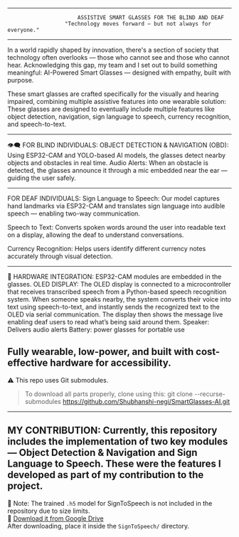 _________________________________________________________________________________________________________                        
                          ASSISTIVE SMART GLASSES FOR THE BLIND AND DEAF
                      "Technology moves forward — but not always for everyone."
_______________________________________________________________________________________________________
In a world rapidly shaped by innovation, there's a section of society that technology often overlooks — those who cannot see and those who cannot hear. Acknowledging this gap, my team and I set out to build something meaningful:
AI-Powered Smart Glasses — designed with empathy, built with purpose.

These smart glasses are crafted specifically for the visually and hearing impaired, combining multiple assistive features into one wearable solution:
These glasses are designed to eventually include multiple features like object detection, navigation, sign language to speech, currency recognition, and speech-to-text. 

----------------------------------------
👁️‍🗨️ FOR BLIND INDIVIDUALS:
 OBJECT DETECTION & NAVIGATION (OBD):
Using ESP32-CAM and YOLO-based AI models, the glasses detect nearby objects and obstacles in real time.
Audio Alerts:
When an obstacle is detected, the glasses announce it through a mic embedded near the ear — guiding the user safely.

-----------------------------------------
 FOR DEAF INDIVIDUALS:
 Sign Language to Speech:
Our model captures hand landmarks via ESP32-CAM and translates sign language into audible speech — enabling two-way communication.

Speech to Text:
Converts spoken words around the user into readable text on a display, allowing the deaf to understand conversations.

Currency Recognition:
Helps users identify different currency notes accurately through visual detection.

------------------------------------------
🔧 HARDWARE INTEGRATION:
ESP32-CAM modules are embedded in the glasses.
OLED DISPLAY: The OLED display is connected to a microcontroller that receives transcribed speech from a Python-based speech recognition system. When someone speaks nearby, the system converts their voice into text using speech-to-text, and instantly sends the recognized text to the OLED via serial communication. The display then shows the message live enabling deaf users to read what’s being said around them.
Speaker: Delivers audio alerts
Battery: power glasses for portable use

Fully wearable, low-power, and built with cost-effective hardware for accessibility.
-------------------------------------------

⚠️ This repo uses Git submodules.
> To download all parts properly, clone using this:
git clone --recurse-submodules https://github.com/Shubhanshi-negi/SmartGlasses-AI.git

------------------------------------------

MY CONTRIBUTION:
Currently, this repository includes the implementation of two key modules — Object Detection & Navigation and Sign Language to Speech. These were the features I developed as part of my contribution to the project.
------------------------------------------

📁 Note:
The trained `.h5` model for SignToSpeech is not included in the repository due to size limits.  
🔗 [Download it from Google Drive](https://drive.google.com/file/d/1RoNPkZ_BzZfCE9AXmiSz6cqsDgmLKqN8/view?usp=sharing)  
After downloading, place it inside the `SignToSpeech/` directory.
